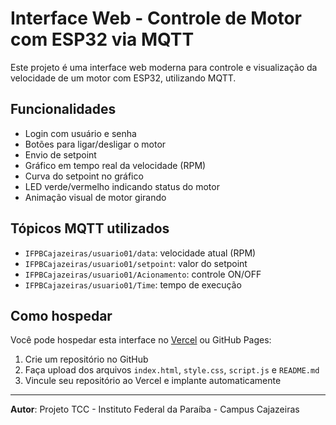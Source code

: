 # Interface Web - Controle de Motor com ESP32 via MQTT

Este projeto é uma interface web moderna para controle e visualização da velocidade de um motor com ESP32, utilizando MQTT.

## Funcionalidades

- Login com usuário e senha
- Botões para ligar/desligar o motor
- Envio de setpoint
- Gráfico em tempo real da velocidade (RPM)
- Curva do setpoint no gráfico
- LED verde/vermelho indicando status do motor
- Animação visual de motor girando

## Tópicos MQTT utilizados

- `IFPBCajazeiras/usuario01/data`: velocidade atual (RPM)
- `IFPBCajazeiras/usuario01/setpoint`: valor do setpoint
- `IFPBCajazeiras/usuario01/Acionamento`: controle ON/OFF
- `IFPBCajazeiras/usuario01/Time`: tempo de execução

## Como hospedar

Você pode hospedar esta interface no [Vercel](https://vercel.com) ou GitHub Pages:

1. Crie um repositório no GitHub
2. Faça upload dos arquivos `index.html`, `style.css`, `script.js` e `README.md`
3. Vincule seu repositório ao Vercel e implante automaticamente

---

**Autor**: Projeto TCC - Instituto Federal da Paraíba - Campus Cajazeiras
